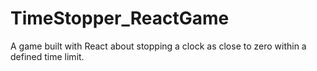 # TimeStopper_ReactGame
A game built with React about stopping a clock as close to zero within a defined time limit.
